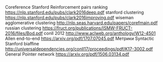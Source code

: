 Coreference
Stanford Reinforcement pairs ranking https://nlp.stanford.edu/pubs/clark2016deep.pdf
stanford clustering https://nlp.stanford.edu/pubs/clark2016improving.pdf
wiseman agglomerative clustering http://nlp.seas.harvard.edu/papers/corefmain.pdf
russian clustering https://fruct.org/publications/ISMW-FRUCT-2016/files/Bod.pdf
conll 2012 http://www.aclweb.org/anthology/W12-4501
Allen end-to-end https://arxiv.org/pdf/1707.07045.pdf
Метрики
Syntactic
Stanford biaffine http://universaldependencies.org/conll17/proceedings/pdf/K17-3002.pdf
General
Pointer network https://arxiv.org/pdf/1506.03134.pdf